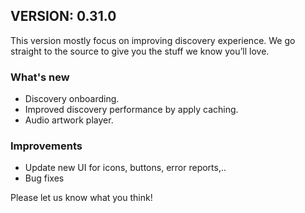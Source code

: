 ## VERSION: 0.31.0

This version mostly focus on improving discovery experience. We go straight to the source to give you the stuff we know you’ll love.

### What's new
- Discovery onboarding.
- Improved discovery performance by apply caching.
- Audio artwork player.

### Improvements
- Update new UI for icons, buttons, error reports,..
- Bug fixes

Please let us know what you think!

